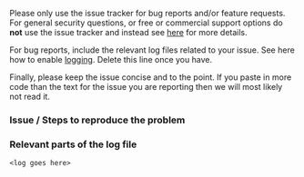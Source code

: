 Please only use the issue tracker for bug reports and/or feature requests. For general security questions, or free or commercial support options do __not__ use the issue tracker and instead see [here](https://identityserver4.readthedocs.io/en/release/intro/support.html) for more details.

For bug reports,  include the relevant log files related to your issue. See here how to enable [logging](https://identityserver4.readthedocs.io/en/release/topics/logging.html). Delete this line once you have.

Finally, please keep the issue concise and to the point. If you paste in more code than the text for the issue you are reporting then we will most likely not read it. 

### Issue / Steps to reproduce the problem



### Relevant parts of the log file

```
<log goes here>
```
